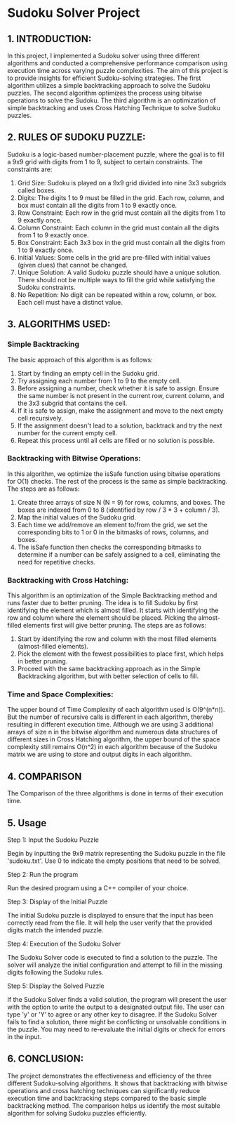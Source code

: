 # Sudoku Solver Project

## 1. INTRODUCTION:

In this project, I implemented a Sudoku solver using three different algorithms and conducted a comprehensive performance comparison using execution time across varying puzzle complexities. The aim of this project is to provide insights for efficient Sudoku-solving strategies. The first algorithm utilizes a simple backtracking approach to solve the Sudoku puzzles. The second algorithm optimizes the process using bitwise operations to solve the Sudoku. The third algorithm is an optimization of simple backtracking and uses Cross Hatching Technique to solve Sudoku puzzles.

## 2. RULES OF SUDOKU PUZZLE:

Sudoku is a logic-based number-placement puzzle, where the goal is to fill a 9x9 grid with digits from 1 to 9, subject to certain constraints. The constraints are:

1. Grid Size: Sudoku is played on a 9x9 grid divided into nine 3x3 subgrids called boxes.
2. Digits: The digits 1 to 9 must be filled in the grid. Each row, column, and box must contain all the digits from 1 to 9 exactly once.
3. Row Constraint: Each row in the grid must contain all the digits from 1 to 9 exactly once.
4. Column Constraint: Each column in the grid must contain all the digits from 1 to 9 exactly once.
5. Box Constraint: Each 3x3 box in the grid must contain all the digits from 1 to 9 exactly once.
6. Initial Values: Some cells in the grid are pre-filled with initial values (given clues) that cannot be changed.
7. Unique Solution: A valid Sudoku puzzle should have a unique solution. There should not be multiple ways to fill the grid while satisfying the Sudoku constraints.
8. No Repetition: No digit can be repeated within a row, column, or box. Each cell must have a distinct value.

## 3. ALGORITHMS USED:

### Simple Backtracking

The basic approach of this algorithm is as follows:

1. Start by finding an empty cell in the Sudoku grid.
2. Try assigning each number from 1 to 9 to the empty cell.
3. Before assigning a number, check whether it is safe to assign. Ensure the same number is not present in the current row, current column, and the 3x3 subgrid that contains the cell.
4. If it is safe to assign, make the assignment and move to the next empty cell recursively.
5. If the assignment doesn't lead to a solution, backtrack and try the next number for the current empty cell.
6. Repeat this process until all cells are filled or no solution is possible.

### Backtracking with Bitwise Operations:

In this algorithm, we optimize the isSafe function using bitwise operations for O(1) checks. The rest of the process is the same as simple backtracking. The steps are as follows:

1. Create three arrays of size N (N = 9) for rows, columns, and boxes. The boxes are indexed from 0 to 8 (identified by row / 3 * 3 + column / 3).
2. Map the initial values of the Sudoku grid.
3. Each time we add/remove an element to/from the grid, we set the corresponding bits to 1 or 0 in the bitmasks of rows, columns, and boxes.
4. The isSafe function then checks the corresponding bitmasks to determine if a number can be safely assigned to a cell, eliminating the need for repetitive checks.

### Backtracking with Cross Hatching:

This algorithm is an optimization of the Simple Backtracking method and runs faster due to better pruning. The idea is to fill Sudoku by first identifying the element which is almost filled. It starts with identifying the row and column where the element should be placed. Picking the almost-filled elements first will give better pruning. The steps are as follows:

1. Start by identifying the row and column with the most filled elements (almost-filled elements).
2. Pick the element with the fewest possibilities to place first, which helps in better pruning.
3. Proceed with the same backtracking approach as in the Simple Backtracking algorithm, but with better selection of cells to fill.

### Time and Space Complexities:

The upper bound of Time Complexity of each algorithm used is O(9^(n*n)). But the number of recursive calls is different in each algorithm, thereby resulting in different execution time. Although we are using 3 additional arrays of size n in the bitwise algorithm and numerous data structures of different sizes in Cross Hatching algorithm, the upper bound of the space complexity still remains O(n^2) in each algorithm because of the Sudoku matrix we are using to store and output digits in each algorithm.

## 4. COMPARISON

The Comparison of the three algorithms is done in terms of their execution time.

## 5. Usage

Step 1: Input the Sudoku Puzzle

Begin by inputting the 9x9 matrix representing the Sudoku puzzle in the file 'sudoku.txt'. Use 0 to indicate the empty positions that need to be solved.

Step 2: Run the program

Run the desired program using a C++ compiler of your choice.

Step 3: Display of the Initial Puzzle

The initial Sudoku puzzle is displayed to ensure that the input has been correctly read from the file. It will help the user verify that the provided digits match the intended puzzle.

Step 4: Execution of the Sudoku Solver

The Sudoku Solver code is executed to find a solution to the puzzle. The solver will analyze the initial configuration and attempt to fill in the missing digits following the Sudoku rules.

Step 5: Display the Solved Puzzle

If the Sudoku Solver finds a valid solution, the program will present the user with the option to write the output to a designated output file. The user can type 'y' or 'Y' to agree or any other key to disagree. If the Sudoku Solver fails to find a solution, there might be conflicting or unsolvable conditions in the puzzle. You may need to re-evaluate the initial digits or check for errors in the input.

## 6. CONCLUSION:

The project demonstrates the effectiveness and efficiency of the three different Sudoku-solving algorithms. It shows that backtracking with bitwise operations and cross hatching techniques can significantly reduce execution time and backtracking steps compared to the basic simple backtracking method. The comparison helps us identify the most suitable algorithm for solving Sudoku puzzles efficiently.